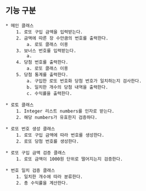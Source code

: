 ## 기능 구분
    * 메인 클래스
        1. 로또 구입 금액을 입력받는다.
        2. 금액에 따른 장 수만큼의 번호를 출력한다.
            a. 로또 클래스 이용
        3. 보너스 번호를 입력받는다.
            a. 
        4. 당첨 번호를 출력한다.
            a. 로또 클래스 이용
        5. 당첨 통계를 출력한다.
            a. 구입한 로또 번호화 당첨 번호가 일치하는지 검사한다.
            b. 일치한 개수의 당첨 내역을 출력한다.
            c. 수익률을 출력한다.

    * 로토 클래스
        1. Integer 리스트 numbers를 인자로 받는다.
        2. 해당 numbers가 유효한지 검증하다.

    * 로또 번호 생성 클래스
        1. 로또 구입 금액에 따라 번호를 생성한다. 
        2. 로또 당첨 번호를 생성한다. 

    * 로또 구입 금액 검증 클래스
        1. 로또 금액이 1000원 단위로 떨어지는지 검증한다.

    * 번호 일치 검증 클래스
        1. 일치한 개수에 따라 분류한다.
        2. 총 수익률을 계산한다.
